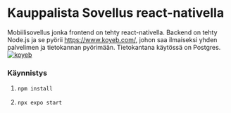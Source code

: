 
# Kauppalista Sovellus react-nativella 

Mobiilisovellus jonka frontend on tehty react-nativella. Backend on tehty Node.js ja se pyörii https://www.koyeb.com/,
johon saa ilmaiseksi yhden palvelimen ja tietokannan pyörimään.
Tietokantana käytössä on Postgres.
[![koyeb](https://walterbillet.com/wp-content/uploads/logo-koyeb-1.png)](https://www.koyeb.com/)


### Käynnistys

1. 
   ```bash
   npm install
   ```

2.
   ```bash
   npx expo start
   ```

